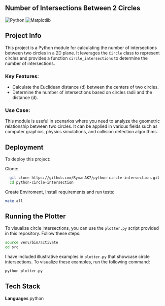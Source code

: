 ## Number of Intersections Between 2 Circles
![Python](https://img.shields.io/badge/python-3670A0?style=for-the-badge&logo=python&logoColor=ffdd54)
![Matplotlib](https://img.shields.io/badge/matplotlib-%23150458.svg?style=for-the-badge&logo=pandas&logoColor=white)


## Project Info

This project is a Python module for calculating the number of intersections between two circles in a 2D plane. It leverages the `Circle` class to represent circles and provides a function `circle_intersections` to determine the number of intersections.

### Key Features:

- Calculate the Euclidean distance (d) between the centers of two circles.
- Determine the number of intersections based on circles radii and the distance (d).

### Use Case:

This module is useful in scenarios where you need to analyze the geometric relationship between two circles. It can be applied in various fields such as computer graphics, physics simulations, and collision detection algorithms.


## Deployment

To deploy this project:


Clone:



```bash
  git clone https://github.com/RymanAK7/python-circle-intersection.git
  cd python-circle-intersection
```
Create Enviroment, Install requirements and run tests:

```bash
make all
```


## Running the Plotter

To visualize circle intersections, you can use the `plotter.py` script provided in this repository. Follow these steps:

```bash
source venv/bin/activate
cd src
```
I have included illustrative examples in `plotter.py` that showcase circle intersections. To visualize these examples, run the following command:

```bash
python plotter.py
```
## Tech Stack

**Languages** python 

